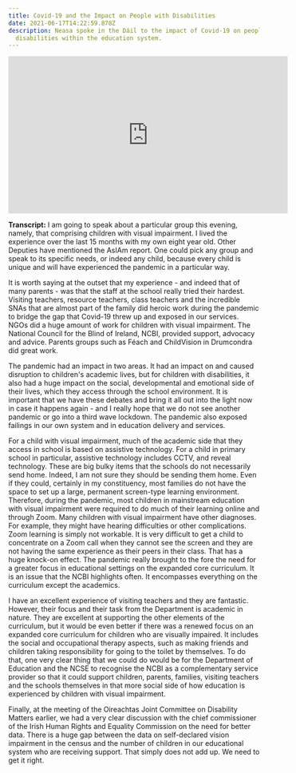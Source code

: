 ```yaml
---
title: Covid-19 and the Impact on People with Disabilities
date: 2021-06-17T14:22:59.878Z
description: Neasa spoke in the Dáil to the impact of Covid-19 on people with
  disabilities within the education system.
---
```

<iframe width="560" height="315" src="https://www.youtube.com/embed/_FiiVgGDDo4" title="YouTube video player" frameborder="0" allow="accelerometer; autoplay; clipboard-write; encrypted-media; gyroscope; picture-in-picture" allowfullscreen></iframe>

**Transcript:** I am going to speak about a particular group this evening, namely, that comprising children with visual impairment. I lived the experience over the last 15 months with my own eight year old. Other Deputies have mentioned the AsIAm report. One could pick any group and speak to its specific needs, or indeed any child, because every child is unique and will have experienced the pandemic in a particular way.

It is worth saying at the outset that my experience - and indeed that of many parents - was that the staff at the school really tried their hardest. Visiting teachers, resource teachers, class teachers and the incredible SNAs that are almost part of the family did heroic work during the pandemic to bridge the gap that Covid-19 threw up and exposed in our services. NGOs did a huge amount of work for children with visual impairment. The National Council for the Blind of Ireland, NCBI, provided support, advocacy and advice. Parents groups such as Féach and ChildVision in Drumcondra did great work.

The pandemic had an impact in two areas. It had an impact on and caused disruption to children's academic lives, but for children with disabilities, it also had a huge impact on the social, developmental and emotional side of their lives, which they access through the school environment. It is important that we have these debates and bring it all out into the light now in case it happens again - and I really hope that we do not see another pandemic or go into a third wave lockdown. The pandemic also exposed failings in our own system and in education delivery and services.

For a child with visual impairment, much of the academic side that they access in school is based on assistive technology. For a child in primary school in particular, assistive technology includes CCTV, and reveal technology. These are big bulky items that the schools do not necessarily send home. Indeed, I am not sure they should be sending them home. Even if they could, certainly in my constituency, most families do not have the space to set up a large, permanent screen-type learning environment. Therefore, during the pandemic, most children in mainstream education with visual impairment were required to do much of their learning online and through Zoom. Many children with visual impairment have other diagnoses. For example, they might have hearing difficulties or other complications. Zoom learning is simply not workable. It is very difficult to get a child to concentrate on a Zoom call when they cannot see the screen and they are not having the same experience as their peers in their class. That has a huge knock-on effect. The pandemic really brought to the fore the need for a greater focus in educational settings on the expanded core curriculum. It is an issue that the NCBI highlights often. It encompasses everything on the curriculum except the academics.

I have an excellent experience of visiting teachers and they are fantastic. However, their focus and their task from the Department is academic in nature. They are excellent at supporting the other elements of the curriculum, but it would be even better if there was a renewed focus on an expanded core curriculum for children who are visually impaired. It includes the social and occupational therapy aspects, such as making friends and children taking responsibility for going to the toilet by themselves. To do that, one very clear thing that we could do would be for the Department of Education and the NCSE to recognise the NCBI as a complementary service provider so that it could support children, parents, families, visiting teachers and the schools themselves in that more social side of how education is experienced by children with visual impairment.

Finally, at the meeting of the Oireachtas Joint Committee on Disability Matters earlier, we had a very clear discussion with the chief commissioner of the Irish Human Rights and Equality Commission on the need for better data. There is a huge gap between the data on self-declared vision impairment in the census and the number of children in our educational system who are receiving support. That simply does not add up. We need to get it right.